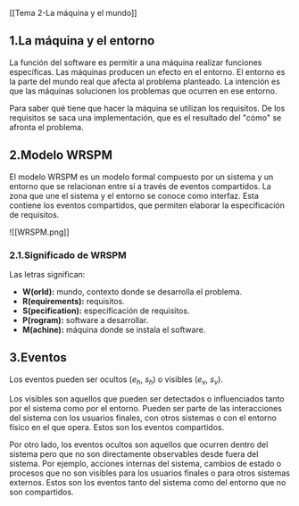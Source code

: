 [[Tema 2-La máquina y el mundo]]

## 1.La máquina y el entorno
La función del software es permitir a una máquina realizar funciones específicas. Las máquinas producen un efecto en el entorno. El entorno es la parte del mundo real que afecta al problema planteado. La intención es que las máquinas solucionen los problemas que ocurren en ese entorno.

Para saber qué tiene que hacer la máquina se utilizan los requisitos. De los requisitos se saca una implementación, que es el resultado del "cómo" se afronta el problema.

## 2.Modelo WRSPM
El modelo WRSPM es un modelo formal compuesto por un sistema y un entorno que se relacionan entre sí a través de eventos compartidos. La zona que une el sistema y el entorno se conoce como interfaz. Esta contiene los eventos compartidos, que permiten elaborar la especificación de requisitos.

![[WRSPM.png]]

### 2.1.Significado de WRSPM
Las letras significan:
+ **W(orld):** mundo, contexto donde se desarrolla el problema.
+ **R(equirements):** requisitos.
+ **S(pecification):** especificación de requisitos.
+ **P(rogram):** software a desarrollar.
+ **M(achine):** máquina donde se instala el software.

## 3.Eventos
Los eventos pueden ser ocultos ($e_h$, $s_h$) o visibles ($e_v$, $s_v$). 

Los visibles son aquellos que pueden ser detectados o influenciados tanto por el sistema como por el entorno. Pueden ser parte de las interacciones del sistema con los usuarios finales, con otros sistemas o con el entorno físico en el que opera. Estos son los eventos compartidos.

Por otro lado, los eventos ocultos son aquellos que ocurren dentro del sistema pero que no son directamente observables desde fuera del sistema. Por ejemplo, acciones internas del sistema, cambios de estado o procesos que no son visibles para los usuarios finales o para otros sistemas externos. Estos son los eventos tanto del sistema como del entorno que no son compartidos.